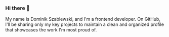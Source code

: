 ### Hi there 👋
My name is Dominik Szablewski, and I'm a frontend developer. On GitHub, I'll be sharing only my key projects to maintain a clean and organized profile that showcases the work I'm most proud of.
<!--
**DominikSzablewski/dominikszablewski** is a ✨ _special_ ✨ repository because its `README.md` (this file) appears on your GitHub profile.

Here are some ideas to get you started:

- 🔭 I’m currently working on ...
- 🌱 I’m currently learning ...
- 👯 I’m looking to collaborate on ...
- 🤔 I’m looking for help with ...
- 💬 Ask me about ...
- 📫 How to reach me: ...
- 😄 Pronouns: ...
- ⚡ Fun fact: ...
-->
